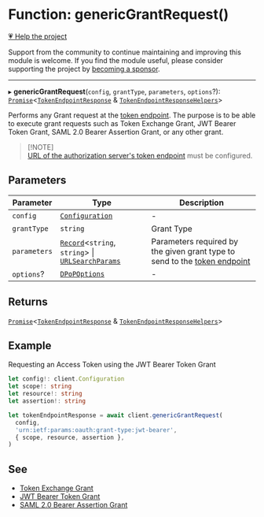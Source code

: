 # Function: genericGrantRequest()

[💗 Help the project](https://github.com/sponsors/panva)

Support from the community to continue maintaining and improving this module is welcome. If you find the module useful, please consider supporting the project by [becoming a sponsor](https://github.com/sponsors/panva).

***

▸ **genericGrantRequest**(`config`, `grantType`, `parameters`, `options`?): [`Promise`](https://developer.mozilla.org/docs/Web/JavaScript/Reference/Global_Objects/Promise)\<[`TokenEndpointResponse`](../interfaces/TokenEndpointResponse.md) & [`TokenEndpointResponseHelpers`](../interfaces/TokenEndpointResponseHelpers.md)\>

Performs any Grant request at the
[token endpoint](../interfaces/ServerMetadata.md#token_endpoint). The purpose is to be
able to execute grant requests such as Token Exchange Grant, JWT Bearer Token
Grant, SAML 2.0 Bearer Assertion Grant, or any other grant.

> [!NOTE]\
> [URL of the authorization server's token endpoint](../interfaces/ServerMetadata.md#token_endpoint)
> must be configured.

## Parameters

| Parameter | Type | Description |
| ------ | ------ | ------ |
| `config` | [`Configuration`](../classes/Configuration.md) | - |
| `grantType` | `string` | Grant Type |
| `parameters` | [`Record`](https://www.typescriptlang.org/docs/handbook/utility-types.html#recordkeys-type)\<`string`, `string`\> \| [`URLSearchParams`](https://developer.mozilla.org/docs/Web/API/URLSearchParams) | Parameters required by the given grant type to send to the [token endpoint](../interfaces/ServerMetadata.md#token_endpoint) |
| `options`? | [`DPoPOptions`](../interfaces/DPoPOptions.md) | - |

## Returns

[`Promise`](https://developer.mozilla.org/docs/Web/JavaScript/Reference/Global_Objects/Promise)\<[`TokenEndpointResponse`](../interfaces/TokenEndpointResponse.md) & [`TokenEndpointResponseHelpers`](../interfaces/TokenEndpointResponseHelpers.md)\>

## Example

Requesting an Access Token using the JWT Bearer Token Grant

```ts
let config!: client.Configuration
let scope!: string
let resource!: string
let assertion!: string

let tokenEndpointResponse = await client.genericGrantRequest(
  config,
  'urn:ietf:params:oauth:grant-type:jwt-bearer',
  { scope, resource, assertion },
)
```

## See

 - [Token Exchange Grant](https://www.rfc-editor.org/rfc/rfc8693.html)
 - [JWT Bearer Token Grant](https://www.rfc-editor.org/rfc/rfc7523.html#section-2.1)
 - [SAML 2.0 Bearer Assertion Grant](https://www.rfc-editor.org/rfc/rfc7522.html#section-2.1)
